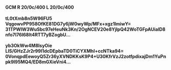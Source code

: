 #### GCM R 20/0c/400 L 20/0c/400
**tL0tXmb8n5W96FU5**<br/>**VqgowvPP958OfKE81DG7y6jW0wyWp/MFx+xgz1lmiwY=**<br/>**31TPWIW3WuSbc97eHeuNk3Kn/2OgNCEV20e8YjlpQ42WoTGFpAUialD8nfo7I76l68lt4RTT7yBZogbU...**<br/><br/>
**yb3OkWw4M8lsyOie**<br/>**LlS/GHzZJr2r99I1dcDEpbaTD0TiCYXMhI+ccNTka94=**<br/>**0VonqpdEewoyQ5Zr36yXVNDKKsK9P4+U30KfrVzJ2zotfpdixajDm1YuPnpk9l95MQ4/ED8mGXieVni4...**